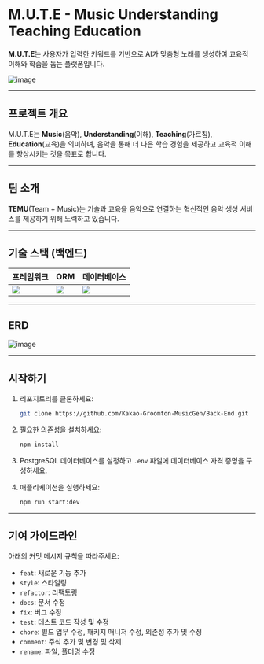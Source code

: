 
# M.U.T.E - Music Understanding Teaching Education

**M.U.T.E**는 사용자가 입력한 키워드를 기반으로 AI가 맞춤형 노래를 생성하여 교육적 이해와 학습을 돕는 플랫폼입니다.

![image](https://github.com/user-attachments/assets/c1f81d69-6928-4e23-934c-d99dc888f6b1)

---

## 프로젝트 개요

M.U.T.E는 **Music**(음악), **Understanding**(이해), **Teaching**(가르침), **Education**(교육)을 의미하며, 음악을 통해 더 나은 학습 경험을 제공하고 교육적 이해를 향상시키는 것을 목표로 합니다.

---

## 팀 소개

**TEMU**(Team + Music)는 기술과 교육을 음악으로 연결하는 혁신적인 음악 생성 서비스를 제공하기 위해 노력하고 있습니다.

---

## 기술 스택 (백엔드)

| **프레임워크** | **ORM**  | **데이터베이스** |
| -------------- | -------- | ---------------- |
| <img src="https://img.shields.io/badge/NestJS-E0234E?style=flat-square&logo=NestJS&logoColor=white"/>| <img src="https://img.shields.io/badge/TypeORM-FE0803?style=flat-square&logo=typeorm&logoColor=white"/>  | <img src="https://img.shields.io/badge/PostgreSQL-4169E1?style=flat-square&logo=PostgreSQL&logoColor=white"/> |

---

## ERD

![image](https://github.com/user-attachments/assets/0339e54e-a69e-46a7-9e5a-1b3cf6938fd3)

---

## 시작하기

1. 리포지토리를 클론하세요:
   ```bash
   git clone https://github.com/Kakao-Groomton-MusicGen/Back-End.git
   ```

2. 필요한 의존성을 설치하세요:
   ```bash
   npm install
   ```

3. PostgreSQL 데이터베이스를 설정하고 `.env` 파일에 데이터베이스 자격 증명을 구성하세요.

4. 애플리케이션을 실행하세요:
   ```bash
   npm run start:dev
   ```

---

## 기여 가이드라인

아래의 커밋 메시지 규칙을 따라주세요:
- `feat`: 새로운 기능 추가
- `style`: 스타일링
- `refactor`: 리팩토링
- `docs`: 문서 수정
- `fix`: 버그 수정
- `test`: 테스트 코드 작성 및 수정
- `chore`: 빌드 업무 수정, 패키지 매니저 수정, 의존성 추가 및 수정
- `comment`: 주석 추가 및 변경 및 삭제
- `rename`: 파일, 폴더명 수정
